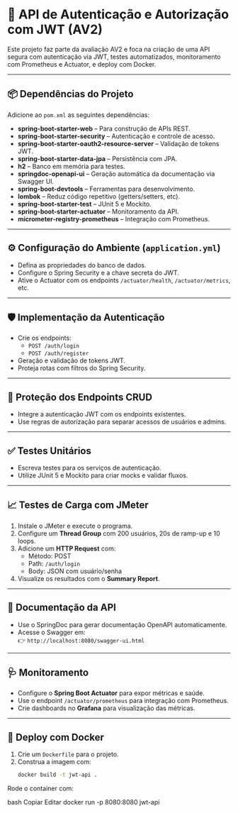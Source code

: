 # 🔐 API de Autenticação e Autorização com JWT (AV2)

Este projeto faz parte da avaliação AV2 e foca na criação de uma API segura com autenticação via JWT, testes automatizados, monitoramento com Prometheus e Actuator, e deploy com Docker.

---

## 📦 Dependências do Projeto

Adicione ao `pom.xml` as seguintes dependências:

- **spring-boot-starter-web** – Para construção de APIs REST.
- **spring-boot-starter-security** – Autenticação e controle de acesso.
- **spring-boot-starter-oauth2-resource-server** – Validação de tokens JWT.
- **spring-boot-starter-data-jpa** – Persistência com JPA.
- **h2** – Banco em memória para testes.
- **springdoc-openapi-ui** – Geração automática da documentação via Swagger UI.
- **spring-boot-devtools** – Ferramentas para desenvolvimento.
- **lombok** – Reduz código repetitivo (getters/setters, etc).
- **spring-boot-starter-test** – JUnit 5 e Mockito.
- **spring-boot-starter-actuator** – Monitoramento da API.
- **micrometer-registry-prometheus** – Integração com Prometheus.

---

## ⚙️ Configuração do Ambiente (`application.yml`)

- Defina as propriedades do banco de dados.
- Configure o Spring Security e a chave secreta do JWT.
- Ative o Actuator com os endpoints `/actuator/health`, `/actuator/metrics`, etc.

---

## 🛡️ Implementação da Autenticação

- Crie os endpoints:  
  - `POST /auth/login`  
  - `POST /auth/register`  
- Geração e validação de tokens JWT.
- Proteja rotas com filtros do Spring Security.

---

## 🔑 Proteção dos Endpoints CRUD

- Integre a autenticação JWT com os endpoints existentes.
- Use regras de autorização para separar acessos de usuários e admins.

---

## ✅ Testes Unitários

- Escreva testes para os serviços de autenticação.
- Utilize JUnit 5 e Mockito para criar mocks e validar fluxos.

---

## 📈 Testes de Carga com JMeter

1. Instale o JMeter e execute o programa.
2. Configure um **Thread Group** com 200 usuários, 20s de ramp-up e 10 loops.
3. Adicione um **HTTP Request** com:
   - Método: POST  
   - Path: `/auth/login`  
   - Body: JSON com usuário/senha
4. Visualize os resultados com o **Summary Report**.

---

## 📖 Documentação da API

- Use o SpringDoc para gerar documentação OpenAPI automaticamente.
- Acesse o Swagger em:  
  👉 `http://localhost:8080/swagger-ui.html`

---

## 🩺 Monitoramento

- Configure o **Spring Boot Actuator** para expor métricas e saúde.
- Use o endpoint `/actuator/prometheus` para integração com Prometheus.
- Crie dashboards no **Grafana** para visualização das métricas.

---

## 🚚 Deploy com Docker

1. Crie um `Dockerfile` para o projeto.
2. Construa a imagem com:  
   ```bash
   docker build -t jwt-api .
Rode o container com:

bash
Copiar
Editar
docker run -p 8080:8080 jwt-api
